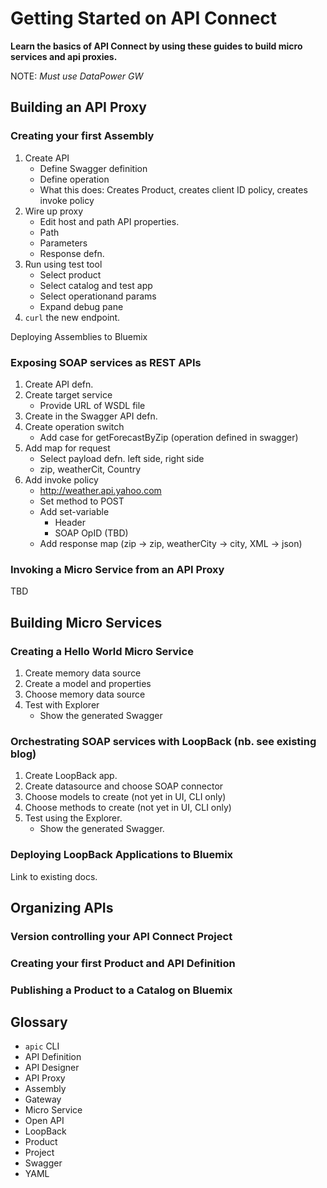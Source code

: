 # Getting Started on API Connect

**Learn the basics of API Connect by using these guides to build micro services and api proxies.**

NOTE: _Must use DataPower GW_

## Building an API Proxy

### Creating your first Assembly

1. Create API
   - Define Swagger definition 
   - Define operation
   - What this does: Creates Product, creates client ID policy, creates invoke policy
1. Wire up proxy
   - Edit host and path API properties.
   - Path
   - Parameters
   - Response defn.
1. Run using test tool
   - Select product
   - Select catalog and test app
   - Select operationand params
   - Expand debug pane
1. `curl` the new endpoint.  

Deploying Assemblies to Bluemix

### Exposing SOAP services as REST APIs

1. Create API defn.
1. Create target service
   - Provide URL of WSDL file
1. Create in the Swagger API defn.
1. Create operation switch
   - Add case for getForecastByZip (operation defined in swagger)
1. Add map for request
   - Select payload defn. left side, right side
   - zip, weatherCit, Country
1. Add invoke policy 
   - http://weather.api.yahoo.com
   - Set method to POST
   - Add set-variable
     - Header
     - SOAP OpID (TBD)
   - Add response map (zip -> zip, weatherCity -> city, XML -> json)

### Invoking a Micro Service from an API Proxy

TBD

## Building Micro Services

### Creating a Hello World Micro Service

1. Create memory data source
1. Create a model and properties
1. Choose memory data source
1. Test with Explorer
   - Show the generated Swagger

### Orchestrating SOAP services with LoopBack (nb. see existing blog)

1. Create LoopBack app.
1. Create datasource and choose SOAP connector
1. Choose models to create (not yet in UI, CLI only)
1. Choose methods to create (not yet in UI, CLI only)
1. Test using the Explorer.
   - Show the generated Swagger.

### Deploying LoopBack Applications to Bluemix

Link to existing docs.
  
## Organizing APIs

### Version controlling your API Connect Project

### Creating your first Product and API Definition

### Publishing a Product to a Catalog on Bluemix
  
## Glossary

  - `apic` CLI
  - API Definition
  - API Designer
  - API Proxy
  - Assembly
  - Gateway
  - Micro Service
  - Open API
  - LoopBack
  - Product
  - Project
  - Swagger
  - YAML
